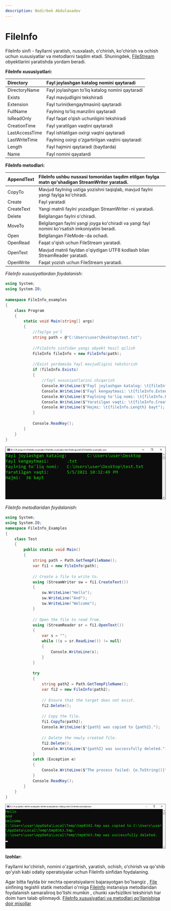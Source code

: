 ```yaml
---
description: Nodirbek Abdulaxadov
---
```


# FileInfo


FileInfo sinfi - fayllarni yaratish, nusxalash, o'chirish, ko'chirish va ochish uchun xususiyatlar va metodlarni taqdim etadi. Shuningdek, [FileStream](https://docs.microsoft.com/en-us/dotnet/api/system.io.filestream?view=net-5.0) obyektlarini yaratishda yordam beradi.


**FileInfo xususiyatlari:**

| Directory | Fayl joylashgan katalog nomini qaytaradi |
| :--- | :--- |
| DirectoryName | Fayl joylashgan to’liq katalog nomini qaytaradi |
| Exists | Fayl mavjudligini tekshiradi |
| Extension | Fayl turini\(kengaytmasini\) qaytaradi |
| FullName | Faylning to’liq manzilini qaytaradi |
| IsReadOnly | Fayl faqat o’qish uchunligini tekshiradi |
| CreationTime | Fayl yaratilgan vaqtini qaytaradi |
| LastAccessTime | Fayl ishlatilgan oxirgi vaqtni qaytaradi |
| LastWriteTime | Faylning oxirgi o’zgartirilgan vaqtini qaytaradi |
| Length | Fayl hajmini qaytaradi \(baytlarda\) |
| Name | Fayl nomini qayatardi |


**FileInfo metodlari:**

| AppendText | FileInfo ushbu nusxasi tomonidan taqdim etilgan faylga matn qo'shadigan StreamWriter yaratadi. |
| :--- | :--- |
| CopyTo | Mavjud faylning ustiga yozishni taqiqlab, mavjud faylni yangi faylga ko'chiradi. |
| Create | Fayl yaratadi |
| CreateText | Yangi matnli faylni yozadigan StreamWriter-ni yaratadi. |
| Delete | Belgilangan faylni o'chiradi. |
| MoveTo | Belgilangan faylni yangi joyga ko'chiradi va yangi fayl nomini ko'rsatish imkoniyatini beradi. |
| Open | Belgilangan FileMode-da ochadi. |
| OpenRead | Faqat o'qish uchun FileStream yaratadi. |
| OpenText | Mavjud matnli fayldan o'qiydigan UTF8 kodlash bilan StreamReader yaratadi. |
| OpenWrite | Faqat yozish uchun FileStream yaratadi. |

_FileInfo xususiyatlardan foydalanish:_

```csharp
using System;
using System.IO;

namespace FileInfo_examples
{
    class Program
    {
        static void Main(string[] args)
        {
            //faylga yo'l
            string path = @"C:\Users\user\Desktop\test.txt";

            //FileInfo sinfidan yangi obyekt hosil qilish
            FileInfo fileInfo = new FileInfo(path);

            //Exist yordamida fayl mavjudligini tekshirish
            if (fileInfo.Exists)
            {
                //fayl xususiyatlarini chiqarish
                Console.WriteLine($"Fayl joylashgan katalog: \t{fileInfo.Directory}");
                Console.WriteLine($"Fayl kengaytmasi: \t{fileInfo.Extension}");
                Console.WriteLine($"Faylning to'liq nomi: \t{fileInfo.FullName}");
                Console.WriteLine($"Yaratilgan vaqti: \t{fileInfo.CreationTime}");
                Console.WriteLine($"Hajmi: \t{fileInfo.Length} bayt");
            }

            Console.ReadKey();
        }
    }
}
```

![](../../../.gitbook/assets/image%20%2824%29.png)

_FileInfo metodlaridan foydalanish:_

```csharp
using System;
using System.IO;
namespace FileInfo_Examples
{
    class Test
    {
        public static void Main()
        {
            string path = Path.GetTempFileName();
            var fi1 = new FileInfo(path);

            // Create a file to write to.
            using (StreamWriter sw = fi1.CreateText())
            {
                sw.WriteLine("Hello");
                sw.WriteLine("And");
                sw.WriteLine("Welcome");
            }

            // Open the file to read from.
            using (StreamReader sr = fi1.OpenText())
            {
                var s = "";
                while ((s = sr.ReadLine()) != null)
                {
                    Console.WriteLine(s);
                }
            }

            try
            {
                string path2 = Path.GetTempFileName();
                var fi2 = new FileInfo(path2);

                // Ensure that the target does not exist.
                fi2.Delete();

                // Copy the file.
                fi1.CopyTo(path2);
                Console.WriteLine($"{path} was copied to {path2}.");

                // Delete the newly created file.
                fi2.Delete();
                Console.WriteLine($"{path2} was successfully deleted.");
            }
            catch (Exception e)
            {
                Console.WriteLine($"The process failed: {e.ToString()}");
            }
            Console.ReadKey();
        }
    }
}
```

![](../../../.gitbook/assets/image%20%2883%29.png)


**Izohlar:**

Fayllarni ko'chirish, nomini o'zgartirish, yaratish, ochish, o'chirish va qo'shib qo'yish kabi odatiy operatsiyalar uchun FileInfo sinfidan foydalaning.

Agar bitta faylda bir nechta operatsiyalarni bajarayotgan bo'lsangiz , [File](https://docs.microsoft.com/en-us/dotnet/api/system.io.file?view=net-5.0) sinfining tegishli statik metodlari o'rniga [FileInfo](https://docs.microsoft.com/en-us/dotnet/api/system.io.fileinfo?view=net-5.0) instansiya metodlaridan foydalanish samaraliroq bo'lishi mumkin , chunki xavfsizlikni tekshirish har doim ham talab qilinmaydi. [FileInfo xususiyatlari va metodlari qo’llanishiga doir misollar](https://github.com/Nodirbek-Abdulaxadov/FileInfo-examples)

